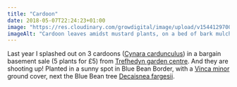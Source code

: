 ```yaml
---
title: "Cardoon"
date: 2018-05-07T22:24:23+01:00
image: "https://res.cloudinary.com/growdigital/image/upload/v1544129700/cardoon-41869673262.jpg"
imageAlt: "Cardoon leaves amidst mustard plants, on a bed of bark mulch"
---
```


Last year I splashed out on 3 cardoons ([Cynara cardunculus](https://www.pfaf.org/user/Plant.aspx?LatinName=cynara+cardunculus)) in a bargain basement sale (5 plants for £5) from [Trefhedyn garden centre](https://www.trefhedyn.co.uk). And they are shooting up! Planted in a sunny spot in Blue Bean Border, with a [Vinca minor](https://www.pfaf.org/user/Plant.aspx?LatinName=vinca+minor) ground cover, next the Blue Bean tree [Decaisnea fargesii](https://www.pfaf.org/user/Plant.aspx?LatinName=decaisnea+fargesii).
